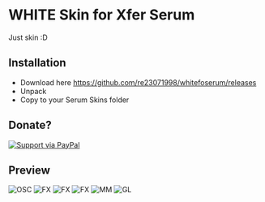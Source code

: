 # WHITE Skin for Xfer Serum

Just skin :D

## Installation
- Download here https://github.com/re23071998/whitefoserum/releases
- Unpack
- Copy to your Serum Skins folder

## Donate?
[![Support via PayPal](https://cdn.rawgit.com/twolfson/paypal-github-button/1.0.0/dist/button.svg)](https://www.paypal.me/re23071998/)

## Preview

![OSC](https://i.imgur.com/zlgVTm3.png)
![FX](https://i.imgur.com/ew8vfLA.png)
![FX](https://i.imgur.com/QJheZsY.png)
![FX](https://i.imgur.com/k5dAgNu.png)
![MM](https://i.imgur.com/ixvEbcL.png)
![GL](https://i.imgur.com/1DU0ur3.png)
